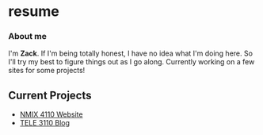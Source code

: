 # resume

### About me
I'm **Zack**. If I'm being totally honest, I have no idea what I'm doing here. So I'll try my best to figure things out as I go along. Currently working on a few sites for some projects!

## Current Projects
- [NMIX 4110 Website]
- [TELE 3110 Blog]

[NMIX 4110 Website]: http://zackaryt.mynmi.net/
[TELE 3110 Blog]: http://ztedders.wordpress.com/
